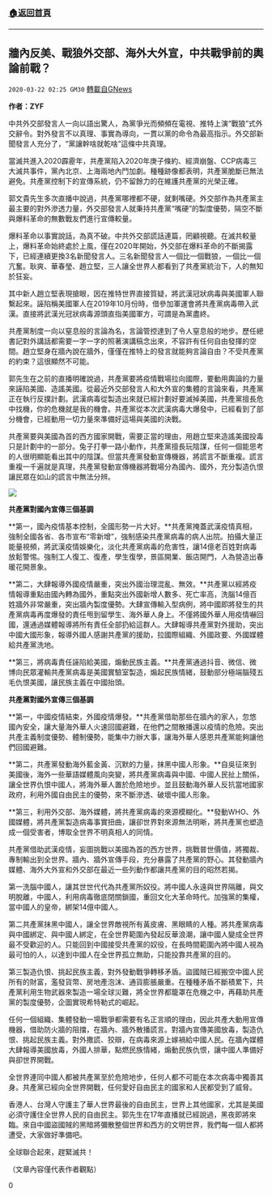 ###  [:house:返回首頁](https://github.com/ourhimalayas/txt)
---

## 牆內反美、戰狼外交部、海外大外宣，中共戰爭前的輿論前戰？
`2020-03-22 02:25 GM30` [轉載自GNews](https://gnews.org/zh-hant/147756/)

**作者：ZYF**

中共外交部發言人一向以語出驚人，為黨爭光而頻頻在電視、推特上演“戰狼”式外交辭令。對外發言不以真理、事實為導向，一貫以黨的命令為最高指示。外交部新聞發言人充分了，“黨讓幹啥就乾啥”這條中共真理。

當滅共進入2020霹靂年，共產黨陷入2020年庚子條約、經濟崩盤、CCP病毒三大滅共事件，黨內北京、上海兩地內鬥加劇。種種跡像都表明，共產黨脆斷已無法避免。共產黨控制下的宣傳系統，仍不留餘力的在維護共產黨的光榮正確。

郭文貴先生多次直播中說過，共產黨哪裡都不硬，就剩嘴硬。外交部作為共產黨主最主要的對外滲透力量，外交部發言人就秉持共產黨“嘴硬”的製度優勢，隔空不斷與爆料革命的無數戰友們進行宣傳較量。

爆料革命以事實說話，為真不破。中共外交部謊話連篇，罔顧視聽。在滅共較量上，爆料革命始終處於上風，僅在2020年開始，外交部在爆料革命的不斷揭露下，已經連續更換3名新聞發言人。三名新聞發言人一個比一個戰狼，一個比一個亢奮。耿爽、華春瑩、趙立堅，三人讓全世界人都看到了共產黨統治下，人的無知於狂妄。

其中新人趙立堅表現搶眼，因在推特世界直接質疑，將武漢冠狀病毒與美國軍人聯繫起來。誣陷稱美國軍人在2019年10月份時，借參加軍運會將共產黨病毒帶入武漢。直接將武漢光冠狀病毒源頭直指美國軍方，可謂是為黨盡終。

共產黨制度一向以窒息般的言論為名，言論管控達到了令人窒息般的地步。歷任總書記對外講話都需要一字一字的照著演講稿念出來，不容許有任何自由發揮的空間。趙立堅身在牆內說在牆外，僅僅在推特上的發言就能夠言論自由？不受共產黨的約束？這很顯然不可能。

郭先生在之前的直播明確說過，共產黨要將疫情戰場拉向國際，要動用輿論的力量來誣陷美國、造謠美國。從最近外交部發言人和大外宣的集體的言論來看，共產黨正在執行反撲計劃。武漢病毒從製造出來就已經計劃好要滅掉美國，共產黨擅長危中找機，你的危機就是我的機會。共產黨從本次武漢病毒大爆發中，已經看到了部分機會，已經動用一切力量來準備好這場與美國的決戰。

共產黨要與美國為首的西方國家開戰，需要正當的理由，用趙立堅來造謠美國投毒只是計劃中的一部分。兔子打拳一路小動作，共產黨擅長玩陰謀，任何一個能思考的人很明顯能看出其中的陰謀。但當共產黨發動宣傳機器，將謊言不斷重複。謊言重複一千遍就是真理，共產黨發動宣傳機器將戰場分為國內、國外，充分製造仇恨讓民眾在如山的謊言中無法分辨。

![](https://s3-ap-northeast-1.amazonaws.com/news.guo.offload.media/wp-content/uploads/2020/03/21091751/image0-205.jpg)

**共產黨對國內宣傳三個基調**

**第一，國內疫情基本控制，全國形勢一片大好。**共產黨掩蓋武漢疫情真相，強制全國各省、各市宣布“零新增”，強制感染共產黨病毒的病人出院。拍攝大量正能量視頻，將武漢疫情娛樂化，淡化共產黨病毒的危害性，讓14億老百姓對病毒放鬆警惕。強制工人復工、復產，學生復學，景區開業、飯店開門，人為營造出春暖花開景象。

**第二，大肆報導外國疫情嚴重，突出外國治理混亂、無效。**共產黨以經將疫情報導重點由國內轉為國外，重點突出外國新增人數多、死亡率高，洗腦14億百姓牆外非常嚴重，突出牆內製度優勢。大肆宣傳輸入型病例，將中國即將發生的共產黨病毒再度爆發的責任甩到留學生、海外華人身上。不僅將國外華人用疫情嚇回國，還通過媒體報導將所有責任全部扔給這群人。大肆報導共產黨對外援助，突出中國大國形象，報導外國人感謝共產黨的援助，拉國際組織、外國政要、外國媒體給共產黨洗地。

**第三，將病毒責任誣陷給美國，煽動民族主義。**共產黨通過抖音、微信、微博向民眾灌輸共產黨病毒是美國實驗室製造，煽起民族情緒，鼓動部分極端腦殘五毛仇恨美國，讓民族主義在中國抬頭。

**共產黨對國外宣傳三個基調**

**第一，中國疫情結束，外國疫情爆發。**共產黨借助那些在牆內的家人，忽悠國內安全，讓大量海外華人火速回國避難，在他們之間散播還以疫情的危險。突出共產主義制度優勢、體制優勢，能集中力辦大事，讓海外華人感恩共產黨能夠讓他們回國避難。

**第二，共產黨發動海外藍金黃、沉默的力量，抹黑中國人形象。**自吳征來到美國後，海外一些華語媒體風向突變，將共產黨病毒與中國、中國人民扯上關係，讓全世界仇恨中國人，將海外華人置於危險地步。並且鼓動海外華人反抗當地國家政府，利用外國自由民主的優勢，來不斷滲透、破壞中國人形象。

**第三，利用外交部、海外媒體，將共產黨病毒的來源模糊化。**發動WHO、外國媒體，將共產黨製造病毒事實扭曲，讓卻世界對來源無法明晰，將共產黨也塑造成一個受害者，博取全世界不明真相人的同情。

共產黨借助武漢疫情，妄圖挑戰以美國為首的西方世界，挑戰普世價值，將獨裁、專制輸出到全世界。牆內、牆外宣傳手段，充分暴露了共產黨的野心。其發動牆內媒體、海外大外宣和外交部在最近一些列動作都讓共產黨的目的昭然若揭。

第一洗腦中國人，讓其世世代代為共產黨所奴役。將中國人永遠與世界隔離，與文明脫離，中國人，利用病毒徹底閉關鎖國，重回文化大革命時代。加強黨的集權，當中國人的皇帝，綁架14億中國人。

第二共產黨抹黑中國人，讓全世界敵視所有黃皮膚、黑眼睛的人種。將共產黨病毒與中國綁定、與中國人綁定，在全世界範圍內發起反華浪潮，讓中國人變成全世界最不受歡迎的人。只能回到中國接受共產黨的奴役，在長時間範圍內將中國人視為最可怕的人，以達到中國人在全世界孤立無助，只能投靠共產黨的目的。

第三製造仇恨、挑起民族主義，對外發動戰爭轉移矛盾。盜國賊已經搬空中國人民所有的財富，濫發貨幣、房地產泡沫、通貨膨脹嚴重。在種種矛盾不斷積累下，共產黨利用生物武器來製造一場全球災難，將全世界都籠罩在危機之中，再藉助共產黨的製度優勢，企圖實現希特勒式的崛起。

任何一個組織、集體發動一場戰爭都需要有名正言順的理由，因此共產大動用宣傳機器，借助防火牆的阻擋，在牆內、牆外散播謊言。對牆內宣傳美國放毒，製造仇恨、挑起民族主義。對外撒謊、狡辯，在病毒來源上嫁禍給中國人民。在牆內媒體大肆報導美國放毒，外國人排華，點燃民族情緒，煽動民族仇恨，讓中國人準備好與卻世界開戰。

全世界連同中國人都被共產黨至於危險地步，任何人都不可能在本次病毒中獨善其身。共產黨已經向全世界開戰，任何愛好自由民主的國家和人民都受到了威脅。

香港人、台灣人守護主了華人世界最後的自由民主，世界上其他國家，尤其是美國必須守護住全世界人民的自由民主。郭先生在17年直播就已經說過，黑夜即將來臨。來自中國盜國賊的黑暗將彌散整個世界和西方的文明世界，我們每一個人都將遭受，大家做好準備吧。

全球聯合起來，趕緊滅共！

（文章內容僅代表作者觀點）

0
